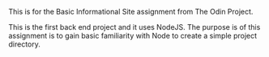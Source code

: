 This is for the Basic Informational Site assignment from The Odin Project.

This is the first back end project and it uses NodeJS.  The purpose is of this assignment is to gain basic familiarity with Node to create a simple project directory.